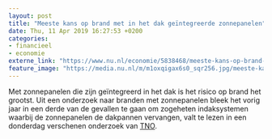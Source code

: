 ```yaml
---
layout: post
title: "Meeste kans op brand met in het dak geïntegreerde zonnepanelen"
date: Thu, 11 Apr 2019 16:27:53 +0200
categories: 
- financieel 
- economie 
externe_link: "https://www.nu.nl/economie/5838468/meeste-kans-op-brand-met-in-het-dak-geintegreerde-zonnepanelen.html"
feature_image: "https://media.nu.nl/m/m1oxqigax6s0_sqr256.jpg/meeste-kans-op-brand-met-in-het-dak-geintegreerde-zonnepanelen.jpg"
---
```


Met zonnepanelen die zijn geïntegreerd in het dak is het risico op brand het grootst. Uit een onderzoek naar branden met zonnepanelen bleek het vorig jaar in een derde van de gevallen te gaan om zogeheten indaksystemen waarbij de zonnepanelen de dakpannen vervangen, valt te lezen in een donderdag verschenen onderzoek van <a href="https://www.rvo.nl/sites/default/files/2019/04/Brandincidenten%20met%20fotovoltaische%20PV%20systemen%20in%20Nederland.pdf" target="_blank">TNO</a>.
